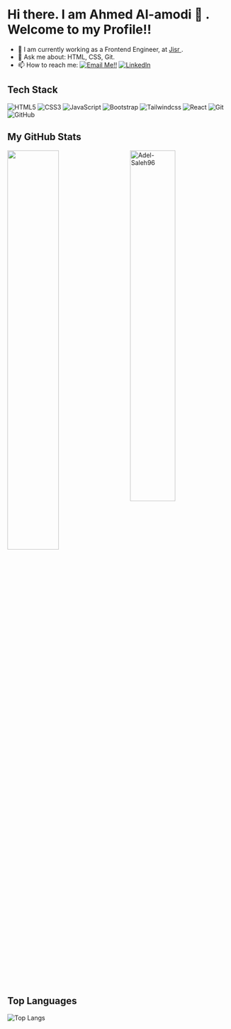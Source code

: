 # Hi there. I am Ahmed Al-amodi 👋 . Welcome to my Profile!!

- 🔭 I am currently working as a Frontend Engineer, at <a href="https://www.jisr.net/" target="_blank" title="Jisr"> Jisr </a>.
- 💬 Ask me about: HTML, CSS,  Git.
- 📫 How to reach me: <a href="mailto:amodi.ahmedaziz@gmail.com">![Email Me!!](https://img.shields.io/badge/Gmail-D14836?style=flat&logo=gmail&logoColor=white)</a> 
<a href="https://www.linkedin.com/in/ahmed-alamodi">![LinkedIn](https://img.shields.io/badge/LinkedIn-0077B5?style=flat&logo=LinkedIn&logoColor=white)</a>


## Tech Stack
<p>
  <img alt="HTML5" src="https://img.shields.io/badge/-HTML5-E34F26?style=flat-square&logo=html5&logoColor=white"/>
  <img alt="CSS3" src="https://img.shields.io/badge/-CSS3-1572B6?style=flat-square&logo=css3"/>
  <img alt="JavaScript" src="https://shields.io/badge/JavaScript-F7DF1E?logo=JavaScript&logoColor=000&style=flat-square"/>
  <img alt="Bootstrap" src="https://img.shields.io/badge/-Bootstrap-563D7C?style=flat-square&logo=bootstrap"/>
  <img alt="Tailwindcss" src="https://img.shields.io/badge/tailwindcss-0F172A?&logo=tailwindcss"/>
  <img alt="React" src="https://shields.io/badge/react-black?logo=react&style=for-the-badge"/>

  <img alt="Git" src="https://img.shields.io/badge/-Git-black?style=flat-square&logo=git"/>
  <img alt="GitHub" src="https://img.shields.io/badge/-GitHub-181717?style=flat-square&logo=github"/>
</p>

## My GitHub Stats

 <img src="https://github-readme-stats.vercel.app/api?username=Adel-Saleh96&show_icons=true&theme=gotham" alt="Adel-Saleh96" width="45%" align="right"/>
 <img  src="https://github-readme-streak-stats.herokuapp.com/?user=Adel-Saleh96&theme=dark" width="48%" >
 
## Top Languages
  
  ![Top Langs](https://github-readme-stats.vercel.app/api/top-langs/?username=Adel-Saleh96&layout=compact)
  

